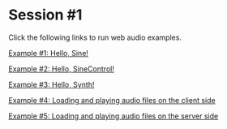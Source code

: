 Session \#1
===========

Click the following links to run web audio examples.

[Example \#1: Hello,
Sine!](https://rawgit.com/juhannam/ctp431-2018/master/session1/HelloSine.html)

[Example \#2: Hello,
SineControl!](https://rawgit.com/juhannam/ctp431-2018/master/session1/HelloSineControl.html)

[Example \#3: Hello,
Synth!](https://rawgit.com/juhannam/ctp431-2018/master/session1/HelloSynth.html)

[Example \#4: Loading and playing audio files on the client side](https://rawgit.com/juhannam/ctp431-2018/master/session2/LoadPlayLocalAudioFile.html)

[Example \#5: Loading and playing audio files on the server side](https://rawgit.com/juhannam/ctp431-2018/master/session2/LoadPlayRemoteAudioFile.html)
